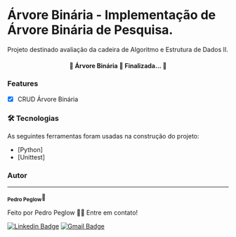 ﻿# Árvore Binária - Implementação de Árvore Binária de Pesquisa.

Projeto destinado avaliação da cadeira de Algoritmo e Estrutura de Dados II.

<h4 align="center"> 
	🏁  Árvore Binária 🚀 Finalizada...  🏁
</h4>

### Features

- [x] CRUD Árvore Binária

### 🛠 Tecnologias

As seguintes ferramentas foram usadas na construção do projeto:

- [Python]
- [Unittest]

### Autor

---

<sub><b>Pedro Peglow</b></sub>🚀

Feito por Pedro Peglow 👋🏽 Entre em contato!

[![Linkedin Badge](https://img.shields.io/badge/-Pedro-blue?style=flat-square&logo=Linkedin&logoColor=white&link=https://www.linkedin.com/in/pedro-peglow/)](https://www.linkedin.com/in/pedro-peglow/)
[![Gmail Badge](https://img.shields.io/badge/-pedropeglowm@gmail.com-c14438?style=flat-square&logo=Gmail&logoColor=white&link=mailto:pedropeglowm@gmail.com)](mailto:pedropeglowm@gmail.com)